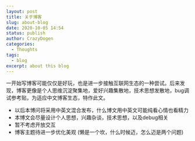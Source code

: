 ```yaml
---
layout: post
title: 关于博客
slug: about-blog
date: 2020-10-05 14:54
status: publish
author: CrazyDogen
categories: 
  - Thoughts
tags: 
  - blog
excerpt: about this blog
---
```


一开始写博客可能仅仅是好玩，也是进一步接触互联网生态的一种尝试。后来发现，博客更像是个人思维沉淀聚集地，爱好兴趣集散地，技术思想发散地，bug调试参考贴，为适应中文博客生态，特作此文。
 - 以后本博问将采用中英文混合发布，什么博文用中英文可能纯看心情也看精力
 - 本博文会尽量设计个人思想，兴趣杂谈，技术思想，以及debug相关
 - 暂不考虑开放交互
 - 博客主题待进一步优化美观 (懒是一个坎，什么时候迈，怎么迈是两个问题)